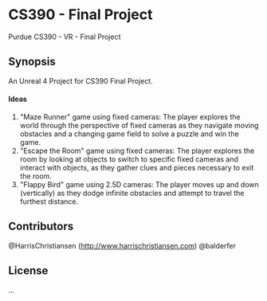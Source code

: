 # CS390 - Final Project
Purdue CS390 - VR - Final Project

## Synopsis

An Unreal 4 Project for CS390 Final Project.  

#### Ideas  
1. "Maze Runner" game using fixed cameras: The player explores the world through the perspective of fixed cameras as they navigate moving obstacles and a changing game field to solve a puzzle and win the game.  
2. "Escape the Room" game using fixed cameras: The player explores the room by looking at objects to switch to specific fixed cameras and interact with objects, as they gather clues and pieces necessary to exit the room.  
3. "Flappy Bird" game using 2.5D cameras: The player moves up and down (vertically) as they dodge infinite obstacles and attempt to travel the furthest distance.  

## Contributors

@HarrisChristiansen (http://www.harrischristiansen.com)
@balderfer

## License

...
